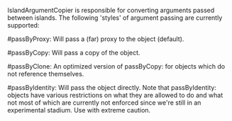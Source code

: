 IslandArgumentCopier is responsible for converting arguments passed between islands. The following 'styles' of argument passing are currently supported:

#passByProxy: 
	Will pass a (far) proxy to the object (default).

#passByCopy: 
	Will pass a copy of the object.

#passByClone: 
	An optimized version of passByCopy: for objects which do not reference themselves.

#passByIdentity:
	Will pass the object directly. Note that passByIdentity: objects have various restrictions on what they are allowed to do and what not most of which are currently not enforced since we're still in an experimental stadium. Use with extreme caution.
